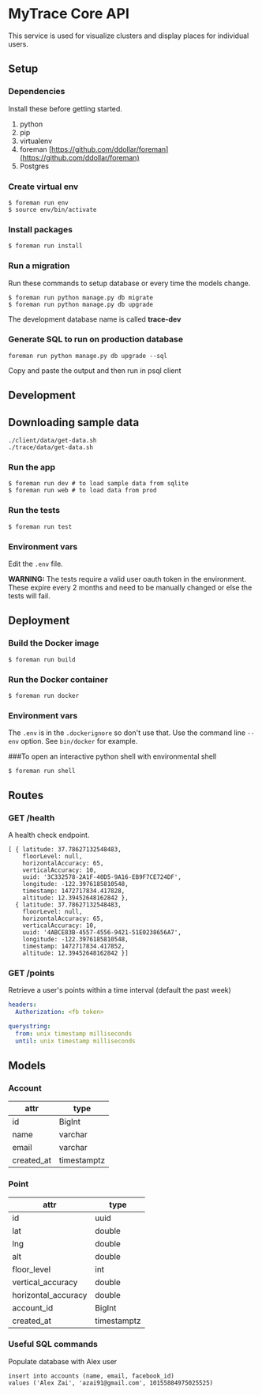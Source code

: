 # MyTrace Core API
This service is used for visualize clusters and display places for individual users.

## Setup

### Dependencies
Install these before getting started.

1. python
2. pip
3. virtualenv
4. foreman [https://github.com/ddollar/foreman](https://github.com/ddollar/foreman)
5. Postgres

### Create virtual env
```
$ foreman run env
$ source env/bin/activate
```
### Install packages
```
$ foreman run install
```

### Run a migration
Run these commands to setup database or every time the models change.
```
$ foreman run python manage.py db migrate
$ foreman run python manage.py db upgrade
```

The development database name is called **trace-dev**

### Generate SQL to run on production database
```
foreman run python manage.py db upgrade --sql
```
Copy and paste the output and then run in psql client

## Development

## Downloading sample data
```
./client/data/get-data.sh
./trace/data/get-data.sh
```

### Run the app
```
$ foreman run dev # to load sample data from sqlite
$ foreman run web # to load data from prod
```

### Run the tests
```
$ foreman run test
```

### Environment vars
Edit the `.env` file.

**WARNING:** The tests require a valid user oauth token in the environment. These expire every 2 months and need to be manually changed or else the tests will fail.

## Deployment

### Build the Docker image
```
$ foreman run build
```

### Run the Docker container
```
$ foreman run docker
```

### Environment vars
The `.env` is in the `.dockerignore` so don't use that. Use the command line `--env` option. See `bin/docker` for example.

###To open an interactive python shell with environmental shell
```
$ foreman run shell
```

## Routes

### GET /health
A health check endpoint.

```
[ { latitude: 37.78627132548483,
    floorLevel: null,
    horizontalAccuracy: 65,
    verticalAccuracy: 10,
    uuid: '3C332578-2A1F-40D5-9A16-EB9F7CE724DF',
    longitude: -122.3976185810548,
    timestamp: 1472717834.417828,
    altitude: 12.39452648162842 },
  { latitude: 37.78627132548483,
    floorLevel: null,
    horizontalAccuracy: 65,
    verticalAccuracy: 10,
    uuid: '4ABCE83B-4557-4556-9421-51E0238656A7',
    longitude: -122.3976185810548,
    timestamp: 1472717834.417852,
    altitude: 12.39452648162842 }]
```

### GET /points
Retrieve a user's points within a time interval (default the past week)
```yaml
headers:
  Authorization: <fb token>

querystring:
  from: unix timestamp milliseconds
  until: unix timestamp milliseconds
```

## Models

### Account
| attr | type |
| ---  | ---  |
| id   | BigInt |
| name | varchar |
| email | varchar |
| created_at | timestamptz |

### Point
| attr | type |
| ---  | ---  |
| id   | uuid |
| lat  | double |
| lng  | double |
| alt  | double |
| floor_level | int |
| vertical_accuracy | double |
| horizontal_accuracy | double |
| account_id | BigInt |
| created_at | timestamptz |

### Useful SQL commands
Populate database with Alex user
```
insert into accounts (name, email, facebook_id)
values ('Alex Zai', 'azai91@gmail.com', 10155884975025525)
```





